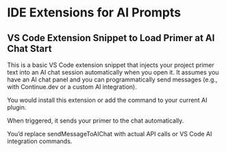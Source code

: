 # IDE Extensions for AI Prompts

## VS Code Extension Snippet to Load Primer at AI Chat Start

This is a basic VS Code extension snippet that injects your project primer text into an AI chat session automatically when you open it. It assumes you have an AI chat panel and you can programmatically send messages (e.g., with Continue.dev or a custom AI integration).

You would install this extension or add the command to your current AI plugin.

When triggered, it sends your primer to the chat automatically.

You’d replace sendMessageToAIChat with actual API calls or VS Code AI integration commands.